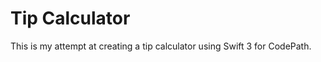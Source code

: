 Tip Calculator
===========

This is my attempt at creating a tip calculator using Swift 3 for CodePath.
